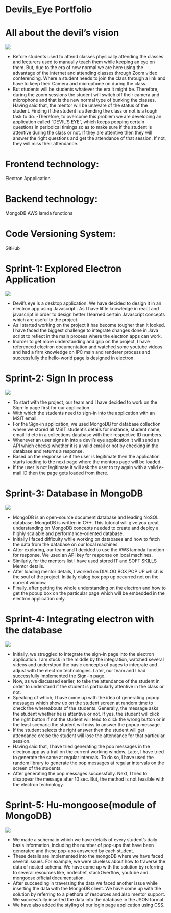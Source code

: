 # Devils_Eye Portfolio
# All about the devil’s vision
![](images/devilseye.jpg)
- Before students used to attend classes physically attending the classes and lecturers used to manually teach them while keeping an eye on them. But, due to the era of new normal we are here using the advantage of the internet and attending classes through Zoom video conferencing. Where a student needs to join the class through a link and have to keep their Camera and microphone on during the class.
- But students will be students whatever the era it might be. Therefore, during the zoom sessions the student will switch off their camera and microphone and that is the new normal type of bunking the classes. Having said that, the mentor will be unaware of the status of the student. Finding if the student is attending the class or not is a tough task to do. -Therefore, to overcome this problem we are developing an application called “DEVIL’S EYE”, which keeps popping certain questions in periodical timings so as to make sure if the student is attentive during the class or not. If they are attentive then they will answer the right questions and get the attendance of that session. If not, they will miss their attendance.
# Frontend technology:
Electron Appplication
# Backend technology:
MongoDB
AWS lamda functions
# Code Versioning System:
GitHub
# Sprint-1: Explored Electron Application
![](images/Sprint1.jpg)
- Devil’s eye is a desktop application. We have decided to design it in an electron app using Javascript . As I have little knowledge in react and javascript in order to design better I learned certain Javascript concepts which are useful to the project.
- As I started working on the project it has become tougher than it looked. I have faced the biggest challenge to integrate changes done in Java script to reflect in the main process where the electron apps can work.
- Inorder to get more understanding and grip on the project, I have referenced electron documentation and watched some youtube videos and had a firm knowledge on IPC main and renderer process and successfully the hello-world page is designed in electron.

# Sprint-2: Sign In process
![](images/sprint2.jpg)
- To start with the project, our team and I have decided to work on the Sign-In page first for our application.
- With which the students need to sign-in into the application with an MSIT email.
- For the Sign-in application, we used MongoDB for database collection where we stored all MSIT student’s details for instance, student name, email-Id etc in a collections database with their respective ID numbers.
- Whenever an user signs in into a devil’s eye application it will send an API which checks whether it is a valid email or not by checking in the database and returns a response.
- Based on the response i.e if the user is legitimate then the application starts loading to the next page where the mentors page will be loaded.
- If the user is not legitimate it will ask the user to try again with a valid e-mail ID then the page gets loaded from there.

# Sprint-3: Database in MongoDB
![](images/Sprint3.png)
- MongoDB is an open-source document database and leading NoSQL database. MongoDB is written in C++. This tutorial will give you great understanding on MongoDB concepts needed to create and deploy a highly scalable and performance-oriented database.
- Initially I faced difficulty while working on databases and how to fetch the data from the database on our local machines.
- After exploring, our team and I decided to use the AWS lambda function for response. We used an API key for response on local machines.
- Similarly, for the mentors list I have used stored IT and SOFT SKILLS Mentor details.
- After loading mentor details, I worked on DIALOG BOX POP UP which is the soul of the project. Initially dialog box pop up occurred not on the current window.
- Finally, after getting the whole understanding on the electron and how to get the popup box on the particular page which will be embedded in the electron application only.

# Sprint-4: Integrating electron with the database
![](images/sprint-4.png)
- Initially, we struggled to integrate the sign-in page into the electron application. I am stuck in the middle by the integration, watched several videos and understood the basic concepts of pages to integrate and adjust with the electron technologies. Later, our team and I had successfully implemented the Sign-in page.
- Now, as we discussed earlier, to take the attendance of the student in order to understand if the student is particularly attentive in the class or not. 
- Speaking of which, I have come up with the idea of generating popup messages which show up on the student screen at random time to check the whereabouts of the students. 
Generally, the message asks the student whether he is attentive or not. If yes, the student will click the right button if not the student will tend to click the wrong button or in the least scenario the student will miss to answer the popup message.
- If the student selects the right answer then the student will get attendance orelse the student will lose the attendance for that particular session.
- Having said that, I have tried generating the pop messages in the electron app as a trail on the current working window. Later, I have tried to generate the same at regular intervals. To do so, I have used the random library to generate the pop messages at regular intervals on the screen of the students. 
- After generating the pop messages successfully. Next, I tried to disappear the message after 10 sec. But, the method is not feasible with the electron technology. 

# Sprint-5: Hu-mongoose(module of MongoDB)
![](images/sprint5.png)
- We made a schema in which we have details of every student’s daily basis information, including the number of pop-ups that have been generated and these pop-ups answered by each student. 
- These details are implemented into the mongoDB where we have faced several issues. For example, we were clueless about how to traverse the data of nested schema. We have come up with the solution by referring to several resources like, nodechef, stackOverflow, youtube and mongoose official documentation.
- After succeeding in traversing the data we faced another issue while inserting the data with the MongoDB client. We have come up with the solution by referring to a plethora of resources and also mentor support. We successfully inserted the data into the database in the JSON format. 
- We have also added the styling of our login page application using CSS.  
